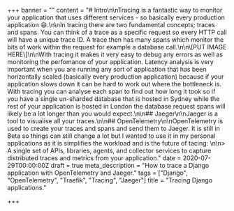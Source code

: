 +++
banner = ""
content = "# Intro\n\nTracing is a fantastic way to monitor your application that uses different services - so basically every production application 😄.\n\nIn tracing there are two fundamental concepts; traces and spans. You can think of a trace as a specific request so every HTTP call will have a unique trace ID. A trace then has many spans which monitor the bits of work within the request for example a database call.\n\n\\[PUT IMAGE HERE\\]\n\nWith tracing it makes it very easy to debug any errors as well as monitoring the perfomance of your application. Latency analysis is very important when you are running any sort of application that has been horizontally scaled (basically every production application) because if your application slows down it can be hard to work out where the bottleneck is. With tracing you can analyse each span to find out how long it took so if you have a single un-sharded database that is hosted in Sydney while the rest of your application is hosted in London the database request spans will likely be a lot longer than you would expect.\n\n## Jaeger\n\nJaeger is a tool to visualise all your traces.\n\n## OpenTelemetry\n\nOpenTelemetry is used to create your traces and spans and send them to Jaeger. It is still in Beta so things can still change a lot but I wanted to use it in my personal applications as it is simplifies the workload and is the future of tacing: \n\n> A single set of APIs, libraries, agents, and collector services to capture distributed traces and metrics from your application."
date = 2020-07-29T00:00:00Z
draft = true
meta_description = "How to trace a Django application with OpenTelemetry and Jaeger."
tags = ["Django", "OpenTelemetry", "Traefik", "Tracing", "Jaeger"]
title = "Tracing Django applications."

+++
